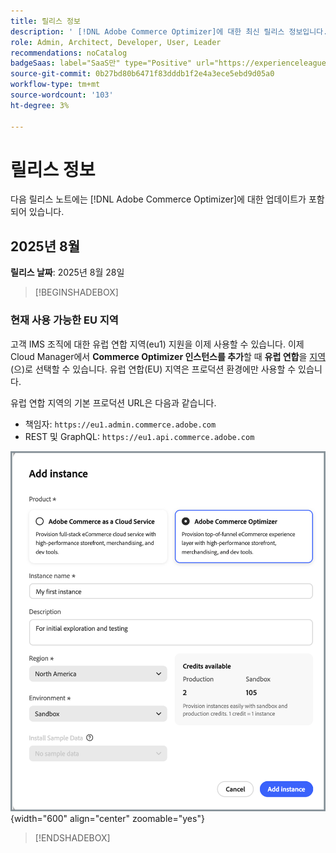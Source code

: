 ```yaml
---
title: 릴리스 정보
description: ' [!DNL Adobe Commerce Optimizer]에 대한 최신 릴리스 정보입니다.'
role: Admin, Architect, Developer, User, Leader
recommendations: noCatalog
badgeSaas: label="SaaS만" type="Positive" url="https://experienceleague.adobe.com/ko/docs/commerce/user-guides/product-solutions" tooltip="Adobe Commerce as a Cloud Service 및 Adobe Commerce Optimizer 프로젝트에만 적용됩니다(Adobe 관리 SaaS 인프라)."
source-git-commit: 0b27bd80b6471f83dddb1f2e4a3ece5ebd9d05a0
workflow-type: tm+mt
source-wordcount: '103'
ht-degree: 3%

---
```


# 릴리스 정보

다음 릴리스 노트에는 [!DNL Adobe Commerce Optimizer]에 대한 업데이트가 포함되어 있습니다.

## 2025년 8월

**릴리스 날짜**: 2025년 8월 28일

>[!BEGINSHADEBOX]

### 현재 사용 가능한 EU 지역

고객 IMS 조직에 대한 유럽 연합 지역(eu1) 지원을 이제 사용할 수 있습니다. 이제 Cloud Manager에서 **Commerce Optimizer 인스턴스를 추가**&#x200B;할 때 **유럽 연합**&#x200B;을 [지역](./get-started.md#step-1-create-an-instance)(으)로 선택할 수 있습니다. 유럽 연합(EU) 지역은 프로덕션 환경에만 사용할 수 있습니다.

유럽 연합 지역의 기본 프로덕션 URL은 다음과 같습니다.

* 책임자: `https://eu1.admin.commerce.adobe.com`
* REST 및 GraphQL: `https://eu1.api.commerce.adobe.com`

![인스턴스 만들기](./assets/create-instance.png){width="600" align="center" zoomable="yes"}

>[!ENDSHADEBOX]

